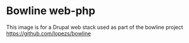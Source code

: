 
# Bowline web-php

This image is for a Drupal web stack used as part of the bowline project
https://github.com/lopezs/bowline